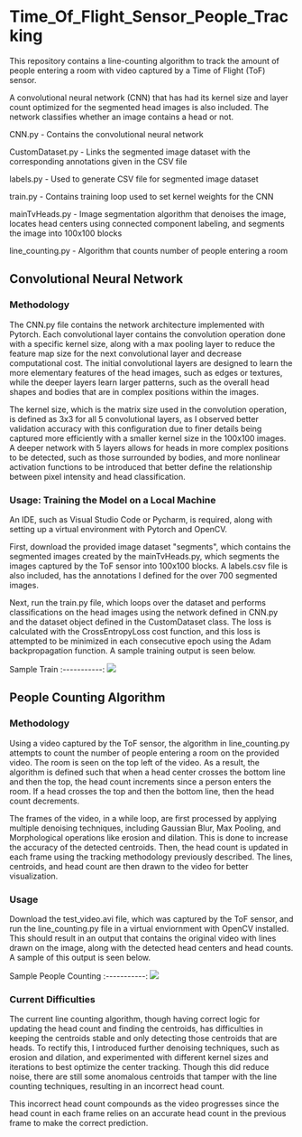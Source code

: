 # Time_Of_Flight_Sensor_People_Tracking
This repository contains a line-counting algorithm to track the amount of people entering a room with video captured by a Time of Flight (ToF) sensor.

A convolutional neural network (CNN) that has had its kernel size and layer count optimized for the segmented head images is also included.
The network classifies whether an image contains a head or not.

CNN.py - Contains the convolutional neural network

CustomDataset.py - Links the segmented image dataset with the corresponding annotations given in the CSV file

labels.py - Used to generate CSV file for segmented image dataset

train.py - Contains training loop used to set kernel weights for the CNN

mainTvHeads.py - Image segmentation algorithm that denoises the image, locates head centers using connected component labeling, and segments the image into 100x100 blocks

line_counting.py - Algorithm that counts number of people entering a room

## Convolutional Neural Network
### Methodology
The CNN.py file contains the network architecture implemented with Pytorch. Each convolutional layer contains the convolution operation done with a specific kernel size, along with a max pooling layer to reduce the feature map size for the next convolutional layer and decrease computational cost. The initial convolutional layers are designed to learn the more elementary features of the head images, such as edges or textures, while the deeper layers learn larger patterns, such as the overall head shapes and bodies that are in complex positions within the images. 

The kernel size, which is the matrix size used in the convolution operation, is defined as 3x3 for all 5 convolutional layers, as I observed better validation accuracy with this configuration due to finer details being captured more efficiently with a smaller kernel size in the 100x100 images. A deeper network with 5 layers allows for heads in more complex positions to be detected, such as those surrounded by bodies, and more nonlinear activation functions to be introduced that better define the relationship between pixel intensity and head classification.


### Usage: Training the Model on a Local Machine
An IDE, such as Visual Studio Code or Pycharm, is required, along with setting up a virtual environment with Pytorch and OpenCV.

First, download the provided image dataset "segments", which contains the segmented images created by the mainTvHeads.py, which segments the images captured by the ToF sensor into 100x100 blocks. A labels.csv file is also included, has the annotations I defined for the over 700 segmented images. 

Next, run the train.py file, which loops over the dataset and performs classifications on the head images using the network defined in CNN.py and the dataset object defined in the CustomDataset class. The loss is calculated with the CrossEntropyLoss cost function, and this loss is attempted to be minimized in each consecutive epoch using the Adam backpropagation function. A sample training output is seen below.


Sample Train
:-----------:
![](https://i.gyazo.com/5e771dbc4668b6b05d9d93339213a3e0.png)

## People Counting Algorithm
### Methodology
Using a video captured by the ToF sensor, the algorithm in line_counting.py attempts to count the number of people entering a room on the provided video. The room is seen on the top left of the video. As a result, the algorithm is defined such that when a head center crosses the bottom line and then the top, the head count increments since a person enters the room. If a head crosses the top and then the bottom line, then the head count decrements. 

The frames of the video, in a while loop, are first processed by applying multiple denoising techniques, including Gaussian Blur, Max Pooling, and Morphological operations like erosion and dilation. This is done to increase the accuracy of the detected centroids. Then, the head count is updated in each frame using the tracking methodology previously described. The lines, centroids, and head count are then drawn to the video for better visualization.

### Usage
Download the test_video.avi file, which was captured by the ToF sensor, and run the line_counting.py file in a virtual enviornment with OpenCV installed. This should result in an output that contains the original video with lines drawn on the image, along with the detected head centers and head counts. A sample of this output is seen below.



Sample People Counting
:-----------:
![](https://s5.ezgif.com/tmp/ezgif-5-f14d44d9dd.gif)

### Current Difficulties
The current line counting algorithm, though having correct logic for updating the head count and finding the centroids, has difficulties in keeping the centroids stable and only detecting those centroids that are heads. To rectify this, I introduced further denoising techniques, such as erosion and dilation, and experimented with different kernel sizes and iterations to best optimize the center tracking. Though this did reduce noise, there are still some anomalous centroids that tamper with the line counting techniques, resulting in an incorrect head count. 

This incorrect head count compounds as the video progresses since the head count in each frame relies on an accurate head count in the previous frame to make the correct prediction.
